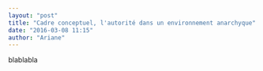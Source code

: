 ```yaml
---
layout: "post"
title: "Cadre conceptuel, l'autorité dans un environnement anarchyque"
date: "2016-03-08 11:15"
author: "Ariane"
---
```



blablabla



